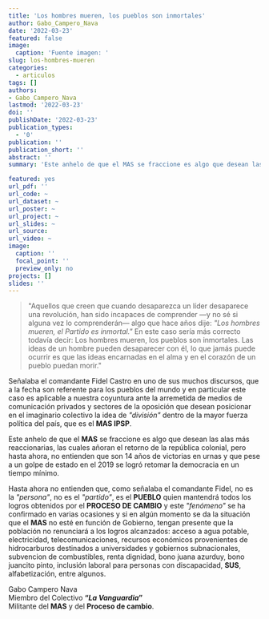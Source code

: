 ```yaml
---
title: 'Los hombres mueren, los pueblos son inmortales'
author: Gabo_Campero_Nava
date: '2022-03-23'
featured: false
image:
  caption: 'Fuente imagen: '
slug: los-hombres-mueren
categories:
  - articulos
tags: []
authors:
- Gabo_Campero_Nava
lastmod: '2022-03-23'
doi: ''
publishDate: '2022-03-23'
publication_types:
  - '0'
publication: ''
publication_short: ''
abstract: ''
summary: 'Este anhelo de que el MAS se fraccione es algo que desean las alas más reaccionarias, las cuales añoran el retorno de la república colonial'

featured: yes
url_pdf: ''
url_code: ~
url_dataset: ~
url_poster: ~
url_project: ~
url_slides: ~
url_source: 
url_video: ~
image:
  caption: ''
  focal_point: ''
  preview_only: no
projects: []
slides: ''
---
```


>"Aquellos que creen que cuando desaparezca un líder desaparece una revolución, han sido incapaces de comprender —y no sé si alguna vez lo comprenderán— algo que hace años dije: *"Los hombres mueren, el Partido es inmortal."* En este caso sería más correcto todavía decir: Los hombres mueren, los pueblos son inmortales. Las ideas de un hombre pueden desaparecer con él, lo que jamás puede ocurrir es que las ideas encarnadas en el alma y en el corazón de un pueblo puedan morir." 

Señalaba el comandante Fidel Castro en uno de sus muchos discursos, que a la fecha son referente para los pueblos del mundo y en particular este caso es aplicable a nuestra coyuntura ante la arremetida de medios de comunicación privados y sectores de la oposición que desean posicionar en el imaginario colectivo la idea de *"división"* dentro de la mayor fuerza política del país, que es el **MAS IPSP**.

Este anhelo de que el **MAS** se fraccione es algo que desean las alas más reaccionarias, las cuales añoran el retorno de la república colonial, pero hasta ahora, no entienden que son 14 años de victorias en urnas y que pese a un golpe de estado en el 2019 se logró retomar la democracia en un tiempo mínimo.

Hasta ahora no entienden que, como señalaba el comandante Fidel, no es la *"persona"*, no es el *"partido"*, es el **PUEBLO** quien mantendrá todos los logros obtenidos por el **PROCESO DE CAMBIO** y este *"fenómeno"* se ha confirmado en varias ocasiones y si en algún momento se da la situación que el **MAS** no esté en función de Gobierno, tengan presente que la población no renunciará a los logros alcanzados: acceso a agua potable, electricidad, telecomunicaciones, recursos económicos provenientes de hidrocarburos destinados a universidades y gobiernos subnacionales, subvencion de combustibles, renta dignidad, bono juana azurduy, bono juancito pinto, inclusión laboral para personas con discapacidad, **SUS**, alfabetización, entre algunos. 

Gabo Campero Nava<br>
Miembro del Colectivo **“*La Vanguardia*”**<br>
Militante del **MAS** y del **Proceso de cambio**.<br>
